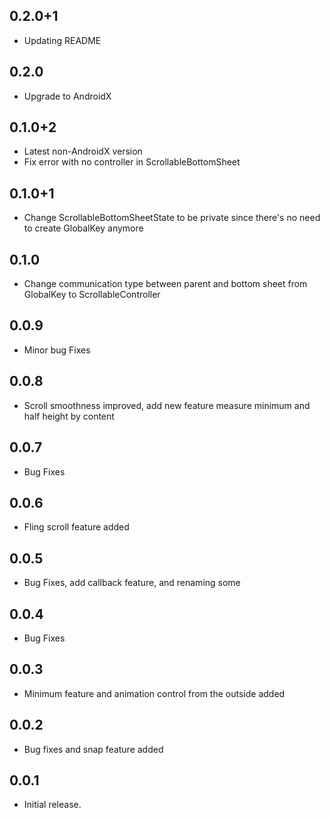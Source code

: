 ## 0.2.0+1

* Updating README

## 0.2.0

* Upgrade to AndroidX

## 0.1.0+2

* Latest non-AndroidX version
* Fix error with no controller in ScrollableBottomSheet

## 0.1.0+1

* Change ScrollableBottomSheetState to be private since there's no need to create GlobalKey anymore

## 0.1.0

* Change communication type between parent and bottom sheet from GlobalKey to ScrollableController

## 0.0.9

* Minor bug Fixes

## 0.0.8

* Scroll smoothness improved, add new feature measure minimum and half height by content

## 0.0.7

* Bug Fixes

## 0.0.6

* Fling scroll feature added

## 0.0.5

* Bug Fixes, add callback feature, and renaming some

## 0.0.4

* Bug Fixes

## 0.0.3

* Minimum feature and animation control from the outside added

## 0.0.2

* Bug fixes and snap feature added

## 0.0.1

* Initial release.